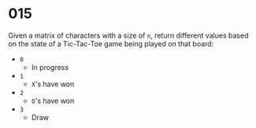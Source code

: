 # 015

Given a matrix of characters with a size of `n`, return different values based on the state of a Tic-Tac-Toe game being played on that board:

- `0`
  - In progress
- `1`
  - `X`'s have won
- `2`
  - `O`'s have won
- `3`
  - Draw
